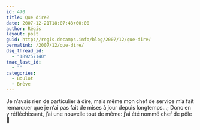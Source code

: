 ```yaml
---
id: 470
title: Que dire?
date: 2007-12-21T18:07:43+00:00
author: Régis
layout: post
guid: http://regis.decamps.info/blog/2007/12/que-dire/
permalink: /2007/12/que-dire/
dsq_thread_id:
  - "189257140"
tmac_last_id:
  - ""
categories:
  - Boulot
  - Brève
---
```

Je n’avais rien de particulier à dire, mais même mon chef de service m’a fait remarquer que je n’ai pas fait de mises à jour depuis longtemps…; Donc en y réfléchissant, j’ai une nouvelle tout de même: j’ai été nommé chef de pôle 🙂
